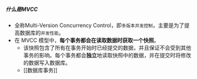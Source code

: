 ##### 什么是MVCC
- 全称Multi-Version Concurrency Control，即`多版本并发控制`，主要是为了提高数据库的`并发性能`。
- 在 MVCC 模型中，**每个事务都会在读取数据时获取一个快照**。
	- 该快照包含了所有在事务开始时已经提交的数据，并且保证不会受到其他事务的影响。每个事务都会**独立**地读取快照中的数据，并在提交时将修改的数据写入数据库。
	- [[数据库事务]]